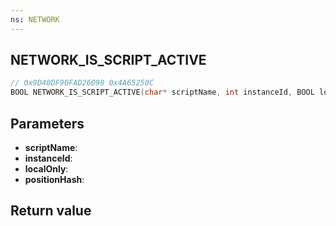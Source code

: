 ```yaml
---
ns: NETWORK
---
```

## NETWORK_IS_SCRIPT_ACTIVE

```c
// 0x9D40DF90FAD26098 0x4A65250C
BOOL NETWORK_IS_SCRIPT_ACTIVE(char* scriptName, int instanceId, BOOL localOnly, int positionHash);
```


## Parameters
* **scriptName**: 
* **instanceId**: 
* **localOnly**: 
* **positionHash**: 

## Return value
